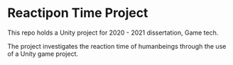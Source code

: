 # Reactipon Time Project
This repo holds a Unity project for 2020 - 2021 dissertation, Game tech.

The project investigates the reaction time of humanbeings through the use of a Unity game project.
